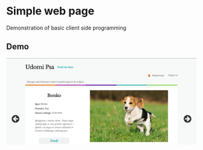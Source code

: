 # Simple web page
Demonstration of basic client side programming

## Demo

![home](https://github.com/vanabful/webProject/blob/master/images/demo.PNG)
